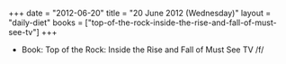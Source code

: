 +++
date = "2012-06-20"
title = "20 June 2012 (Wednesday)"
layout = "daily-diet"
books = ["top-of-the-rock-inside-the-rise-and-fall-of-must-see-tv"]
+++


* Book: Top of the Rock: Inside the Rise and Fall of Must See TV /f/